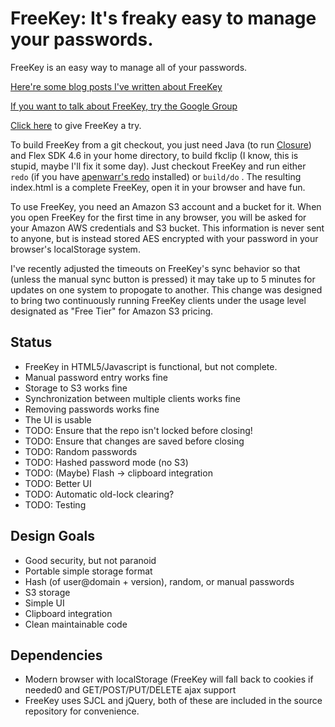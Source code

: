 FreeKey: It's freaky easy to manage your passwords.
=======================

FreeKey is an easy way to manage all of your passwords.

[Here're some blog posts I've written about FreeKey](http://reardencode.posterous.com/tag/freekey)

[If you want to talk about FreeKey, try the Google Group](http://groups.google.com/group/freekey-list)

[Click here](http://reardencode.github.com/freekey) to give FreeKey a try.

To build FreeKey from a git checkout, you just need Java (to run [Closure](http://code.google.com/closure/)) and Flex SDK 4.6 in your home directory, to build fkclip (I know, this is stupid, maybe I'll fix it some day).  Just checkout FreeKey and run either `redo` (if you have [apenwarr's redo](http://github.com/apenwarrredo) installed) or `build/do` .  The resulting index.html is a complete FreeKey, open it in your browser and have fun.

To use FreeKey, you need an Amazon S3 account and a bucket for it.  When you open FreeKey for the first time in any browser, you will be asked for your Amazon AWS credentials and S3 bucket.  This information is never sent to anyone, but is instead stored AES encrypted with your password in your browser's localStorage system.

I've recently adjusted the timeouts on FreeKey's sync behavior so that (unless the manual sync button is pressed) it may take up to 5 minutes for updates on one system to propogate to another.  This change was designed to bring two continuously running FreeKey clients under the usage level designated as "Free Tier" for Amazon S3 pricing.

Status
------

 - FreeKey in HTML5/Javascript is functional, but not complete.
 - Manual password entry works fine
 - Storage to S3 works fine
 - Synchronization between multiple clients works fine
 - Removing passwords works fine
 - The UI is usable
 - TODO: Ensure that the repo isn't locked before closing!
 - TODO: Ensure that changes are saved before closing
 - TODO: Random passwords
 - TODO: Hashed password mode (no S3)
 - TODO: (Maybe) Flash -> clipboard integration
 - TODO: Better UI
 - TODO: Automatic old-lock clearing?
 - TODO: Testing


Design Goals
------------

 - Good security, but not paranoid
 - Portable simple storage format
 - Hash (of user@domain + version), random, or manual passwords
 - S3 storage
 - Simple UI
 - Clipboard integration
 - Clean maintainable code


Dependencies
------------

 - Modern browser with localStorage (FreeKey will fall back to cookies if needed0 and GET/POST/PUT/DELETE ajax support
 - FreeKey uses SJCL and jQuery, both of these are included in the source
 repository for convenience.
